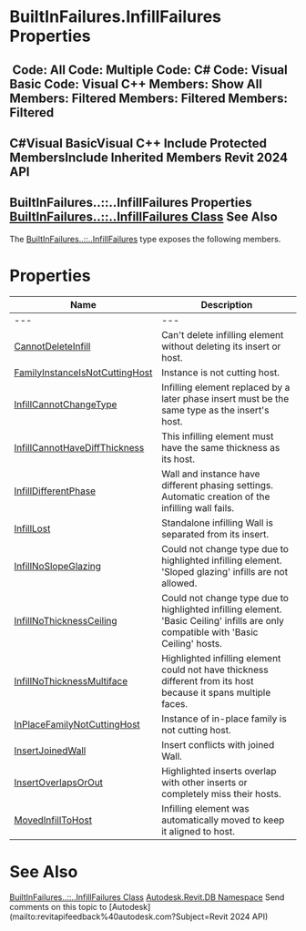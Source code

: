 # BuiltInFailures.InfillFailures Properties

﻿
 Code: All Code: Multiple Code: C# Code: Visual Basic Code: Visual C++  Members: Show All Members: Filtered Members: Filtered Members: Filtered   
---  
C#Visual BasicVisual C++
Include Protected MembersInclude Inherited Members
Revit 2024 API  
---  
BuiltInFailures..::..InfillFailures Properties  
[BuiltInFailures..::..InfillFailures Class](13a26a89-322c-ef1a-f5f1-8cd481ee4ba0.md "BuiltInFailures.InfillFailures Class") See Also  
---  
The [BuiltInFailures..::..InfillFailures](13a26a89-322c-ef1a-f5f1-8cd481ee4ba0.md "BuiltInFailures.InfillFailures Class") type exposes the following members.
# Properties
| Name | Description |
| --- | --- |
| --- | --- | --- |
| [CannotDeleteInfill](914040e3-dcd3-b686-53a9-b93b93aa16fb.md "CannotDeleteInfill Property") | Can't delete infilling element without deleting its insert or host. |
| [FamilyInstanceIsNotCuttingHost](fd95a0c2-367e-00cb-69c3-812819d35e1c.md "FamilyInstanceIsNotCuttingHost Property") | Instance is not cutting host. |
| [InfillCannotChangeType](877afc0f-3a3a-484b-0361-65a5738cdab3.md "InfillCannotChangeType Property") | Infilling element replaced by a later phase insert must be the same type as the insert's host. |
| [InfillCannotHaveDiffThickness](69e99bb2-78d2-d3e0-af2e-71084838b771.md "InfillCannotHaveDiffThickness Property") | This infilling element must have the same thickness as its host. |
| [InfillDifferentPhase](7df3db53-ead3-daca-4174-602548754230.md "InfillDifferentPhase Property") | Wall and instance have different phasing settings. Automatic creation of the infilling wall fails. |
| [InfillLost](bd49fc31-fcc7-8440-bfba-e3047688a6f5.md "InfillLost Property") | Standalone infilling Wall is separated from its insert. |
| [InfillNoSlopeGlazing](00feb0be-205e-2c2d-abdf-939d3a672fb5.md "InfillNoSlopeGlazing Property") | Could not change type due to highlighted infilling element. 'Sloped glazing' infills are not allowed. |
| [InfillNoThicknessCeiling](f5c1f72a-852f-b090-a83e-871619fcd092.md "InfillNoThicknessCeiling Property") | Could not change type due to highlighted infilling element. 'Basic Ceiling' infills are only compatible with 'Basic Ceiling' hosts. |
| [InfillNoThicknessMultiface](7930961a-26d0-fa5d-60c1-0598db0896fe.md "InfillNoThicknessMultiface Property") | Highlighted infilling element could not have thickness different from its host because it spans multiple faces. |
| [InPlaceFamilyNotCuttingHost](d19b81bb-d410-2798-b78a-8b22fa10597e.md "InPlaceFamilyNotCuttingHost Property") | Instance of in-place family is not cutting host. |
| [InsertJoinedWall](f0b21b56-7868-cb17-6436-23adc86199d5.md "InsertJoinedWall Property") | Insert conflicts with joined Wall. |
| [InsertOverlapsOrOut](206e7d23-9a5b-7631-ac1d-895bdef74419.md "InsertOverlapsOrOut Property") | Highlighted inserts overlap with other inserts or completely miss their hosts. |
| [MovedInfillToHost](03424834-8711-9e91-367b-8c414dc092d3.md "MovedInfillToHost Property") | Infilling element was automatically moved to keep it aligned to host. |

# See Also
[BuiltInFailures..::..InfillFailures Class](13a26a89-322c-ef1a-f5f1-8cd481ee4ba0.md "BuiltInFailures.InfillFailures Class")
[Autodesk.Revit.DB Namespace](87546ba7-461b-c646-cbb1-2cb8f5bff8b2.md "Autodesk.Revit.DB Namespace")
Send comments on this topic to [Autodesk](mailto:revitapifeedback%40autodesk.com?Subject=Revit 2024 API)